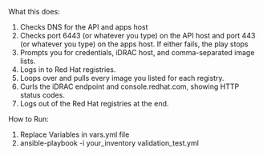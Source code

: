 What this does:

1. Checks DNS for the API and apps host
2. Checks port 6443 (or whatever you type) on the API host and port 443 (or whatever you type) on the apps host. If either fails, the play stops
3. Prompts you for credentials, iDRAC host, and comma-separated image lists.
4. Logs in to Red Hat registries.
5. Loops over and pulls every image you listed for each registry.
6. Curls the iDRAC endpoint and console.redhat.com, showing HTTP status codes.
7. Logs out of the Red Hat registries at the end.


How to Run:
1. Replace Variables in vars.yml file
2. ansible-playbook -i your_inventory validation_test.yml
